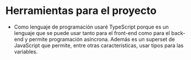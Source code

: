 # Herramientas para el proyecto
- Como lenguaje de programación usaré TypeScript porque es un lenguaje que se puede usar tanto para el front-end como para el back-end y permite programación asíncrona. Además es un superset de JavaScript que permite, entre otras características, usar tipos para las variables. 
